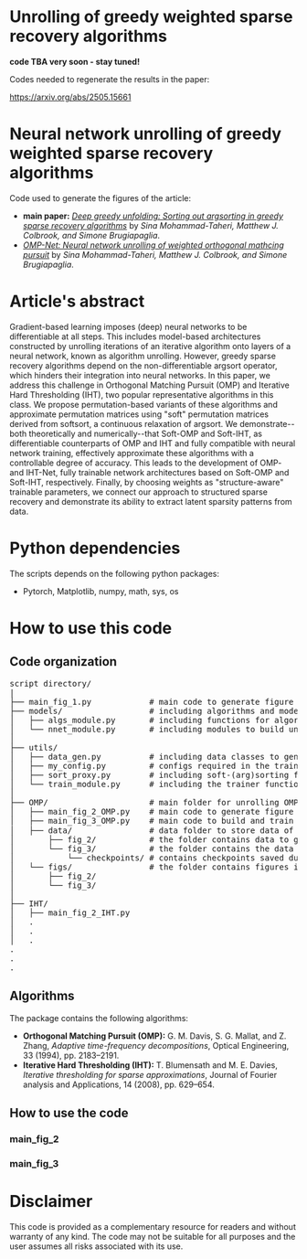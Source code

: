 # Unrolling of greedy weighted sparse recovery algorithms
**code TBA very soon - stay tuned!**

Codes needed to regenerate the results in the paper:

https://arxiv.org/abs/2505.15661



# Neural network unrolling of greedy weighted sparse recovery algorithms
Code used to generate the figures of the article: 
* **main paper:** [*Deep greedy unfolding: Sorting out argsorting in greedy sparse recovery algorithms*](https://arxiv.org/abs/2303.00844) by *Sina Mohammad-Taheri, Matthew J. Colbrook, and Simone Brugiapaglia*.
* [*OMP-Net: Neural network unrolling of weighted orthogonal mathcing pursuit*](https://arxiv.org/abs/2303.00844) by *Sina Mohammad-Taheri, Matthew J. Colbrook, and Simone Brugiapaglia*.

# Article's abstract
Gradient-based learning imposes (deep) neural networks to be differentiable at all steps. This includes model-based architectures constructed by unrolling iterations of an iterative algorithm onto layers of a neural network, known as algorithm unrolling. However, greedy sparse recovery algorithms depend on the non-differentiable argsort operator, which hinders their integration into neural networks. In this paper, we address this challenge in Orthogonal Matching Pursuit (OMP) and Iterative Hard Thresholding (IHT), two popular representative algorithms in this class. We propose permutation-based variants of these algorithms and approximate permutation matrices using "soft" permutation matrices derived from softsort, a continuous relaxation of argsort. We demonstrate--both theoretically and numerically--that Soft-OMP and Soft-IHT, as differentiable counterparts of OMP and IHT and fully compatible with neural network training, effectively approximate these algorithms with a controllable degree of accuracy. This leads to the development of OMP- and IHT-Net, fully trainable network architectures based on Soft-OMP and Soft-IHT, respectively. Finally, by choosing weights as "structure-aware" trainable parameters, we connect our approach to structured sparse recovery and demonstrate its ability to extract latent sparsity patterns from data.

# Python dependencies
The scripts depends on the following python packages:
* Pytorch, Matplotlib, numpy, math, sys, os

# How to use this code
## Code organization
<pre>
script directory/
|
├── main_fig_1.py            # main code to generate figure 1: Sort vs. Soft-sort
├── models/                  # including algorithms and models
│   ├── algs_module.py       # including functions for algorithms in the package
│   └── nnet_module.py       # including modules to build unrolled neural networks in the package
│
├── utils/
│   ├── data_gen.py          # including data classes to generate the training and validation data for each unrolled network
│   ├── my_config.py         # configs required in the training of networks, used in train_module
│   ├── sort_proxy.py        # including soft-(arg)sorting functions to generate approximate permutation matrices 
│   └── train_module.py      # including the trainer function for training networks
│
├── OMP/                     # main folder for unrolling OMP algorithm
│   ├── main_fig_2_OMP.py    # main code to generate figure 2: difference error vs. tau (recovery error vs. tau in the second paper)
│   ├── main_fig_3_OMP.py    # main code to build and train neural networks generating figure 3: MSE-Loss, oracle weights, learned weights and relative ℓ2-error boxplots
│   ├── data/                # data folder to store data of figures 2 and 3
│       ├── fig_2/           # the folder contains data to generate figure 2
│       └── fig_3/           # the folder contains the data to generate figure 3: dataset, checkpoints, best checkpoint dictionary
│           └── checkpoints/ # contains checkpoints saved during the training procedure
│   └── figs/                # the folder contains figures in the main paper
│       ├── fig_2/
│       └── fig_3/
│
├── IHT/
│   ├── main_fig_2_IHT.py
│   .
│   .
│   .
.
.
.
</pre>

## Algorithms
The package contains the following algorithms:
* **Orthogonal Matching Pursuit (OMP):** G. M. Davis, S. G. Mallat, and Z. Zhang, *Adaptive time-frequency decompositions*, Optical Engineering, 33 (1994), pp. 2183–2191.
* **Iterative Hard Thresholding (IHT):** T. Blumensath and M. E. Davies, *Iterative thresholding for sparse approximations*, Journal of Fourier analysis and Applications, 14 (2008), pp. 629–654.

## How to use the code
### main_fig_2
### main_fig_3
  
# Disclaimer
This code is provided as a complementary resource for readers and without warranty of any kind. The code may not be suitable for all purposes and the user assumes all risks associated with its use.
